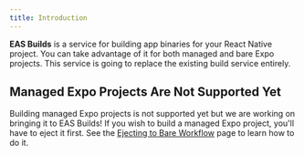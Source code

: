 ```yaml
---
title: Introduction
---
```


**EAS Builds** is a service for building app binaries for your React Native project. You can take advantage of it for both managed and bare Expo projects. This service is going to replace the existing build service entirely.

## Managed Expo Projects Are Not Supported Yet

Building managed Expo projects is not supported yet but we are working on bringing it to EAS Builds! If you wish to build a managed Expo project, you'll have to eject it first. See the [Ejecting to Bare Workflow](../../workflow/customizing/) page to learn how to do it.
